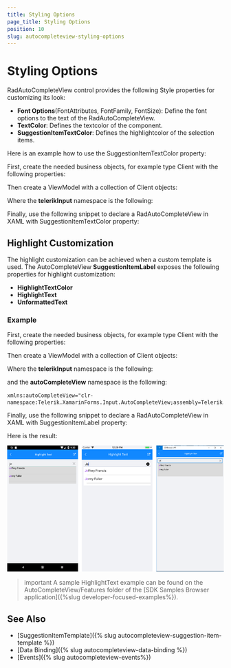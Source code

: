 ```yaml
---
title: Styling Options
page_title: Styling Options
position: 10
slug: autocompleteview-styling-options
---
```


# Styling Options

RadAutoCompleteView control provides the following Style properties for customizing its look:

* **Font Options**(FontAttributes, FontFamily, FontSize): Define the font options to the text of the RadAutoCompleteView.
* **TextColor**: Defines the textcolor of the component.
* **SuggestionItemTextColor**: Defines the highlightcolor of the selection items.

Here is an example how to use the SuggestionItemTextColor property:

First, create the needed business objects, for example type Client with the following properties:

<snippet id='autocompleteview-features-businessobject'/>

Then create a ViewModel with a collection of Client objects:

<snippet id='autocompleteview-features-viewmodel'/>

Where the **telerikInput** namespace is the following:

<snippet id='xmlns-telerikinput'/>

Finally, use the following snippet to declare a RadAutoCompleteView in XAML with SuggestionItemTextColor property:

<snippet id='autocompleteview-features-highlight-text'/>

## Highlight Customization

The highlight customization can be achieved when a custom template is used. The AutoCompleteView **SuggestionItemLabel** exposes the following properties for highlight customization:

* **HighlightTextColor**
* **HighlightText**
* **UnformattedText**

### Example

First, create the needed business objects, for example type Client with the following properties:

<snippet id='autocompleteview-features-businessobject'/>

Then create a ViewModel with a collection of Client objects:

<snippet id='autocompleteview-features-viewmodel'/>

Where the **telerikInput** namespace is the following:

<snippet id='xmlns-telerikinput'/>

and the **autoCompleteView** namespace is the following:

```XAML
xmlns:autoCompleteView="clr-namespace:Telerik.XamarinForms.Input.AutoCompleteView;assembly=Telerik.XamarinForms.Input"
```

Finally, use the following snippet to declare a RadAutoCompleteView in XAML with SuggestionItemLabel property:

<snippet id='autocompleteview-features-highlight-text-behavior'/>

Here is the result:

![AutoCompleteView Highlight Customization](images/autocompleteview-highlight.png "AutoCompleteView Highlight Customization")


>important A sample HighlightText example can be found on the AutoCompleteView/Features folder of the [SDK Samples Browser application]({%slug developer-focused-examples%}).

## See Also

- [SuggestionItemTemplate]({% slug autocompleteview-suggestion-item-template %})
- [Data Binding]({% slug autocompleteview-data-binding %})
- [Events]({% slug autocompleteview-events%})
